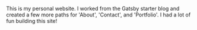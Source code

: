 <p>
This is my personal website. I worked from the Gatsby starter blog and created a few more paths for 'About', 'Contact', and 'Portfolio'. I had a lot of fun building this site!
</p>


